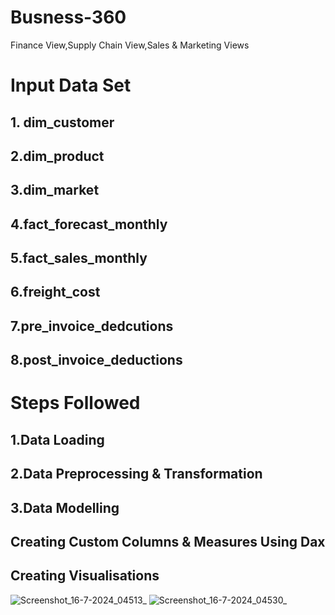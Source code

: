 # Busness-360
Finance View,Supply Chain View,Sales &amp; Marketing Views



# Input Data Set

## 1. dim_customer
## 2.dim_product
## 3.dim_market
## 4.fact_forecast_monthly
## 5.fact_sales_monthly
## 6.freight_cost
## 7.pre_invoice_dedcutions
## 8.post_invoice_deductions

# Steps Followed

## 1.Data Loading

## 2.Data Preprocessing & Transformation

## 3.Data Modelling

## Creating Custom Columns & Measures Using Dax

## Creating Visualisations 

![Screenshot_16-7-2024_04513_](https://github.com/user-attachments/assets/3b279387-8fb8-40f1-a365-595c3994f147)
![Screenshot_16-7-2024_04530_](https://github.com/user-attachments/assets/cf230c7e-77a7-4fef-9d86-17e499a76ddc)




